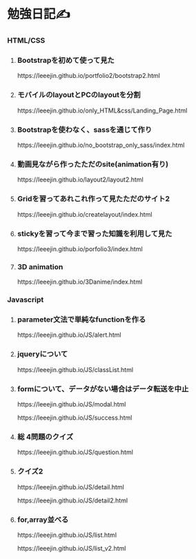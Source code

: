 # 勉強日記✍

### HTML/CSS
1. <h3>Bootstrapを初めて使って見た</h3>
   <p>https://leeejin.github.io/portfolio2/bootstrap2.html</p>
2. <h3>モバイルのlayoutとPCのlayoutを分割</h3>
   <p>https://leeejin.github.io/only_HTML&css/Landing_Page.html</p>
3. <h3>Bootstrapを使わなく、sassを通じて作り</h3>
   <p>https://leeejin.github.io/no_bootstrap_only_sass/index.html</p>
4. <h3>動画見ながら作ったただのsite(animation有り)</h3>
   <p>https://leeejin.github.io/layout2/layout2.html</p>
5. <h3>Gridを習ってあれこれ作って見たただのサイト2</h3>
   <p>https://leeejin.github.io/createlayout/index.html</p>
6. <h3>stickyを習って今まで習った知識を利用して見た</h3>
   <p>https://leeejin.github.io/porfolio3/index.html</p>
7. <h3>3D animation</h3>
   <p>https://leeejin.github.io/3Danime/index.html</p>

### Javascript
1. <h3>parameter文法で単純なfunctionを作る</h3>
   <p>https://leeejin.github.io/JS/alert.html</p>
2. <h3>jqueryについて</h3>
   <p>https://leeejin.github.io/JS/classList.html</p>
3. <h3>formについて、データがない場合はデータ転送を中止</h3>
   <p>https://leeejin.github.io/JS/modal.html</p>
   <p>https://leeejin.github.io/JS/success.html</p>
4. <h3>総 4問題のクイズ</h3>
   <p>https://leeejin.github.io/JS/question.html</p>
5. <h3>クイズ2</h3>
   <p>https://leeejin.github.io/JS/detail.html</p>
   <p>https://leeejin.github.io/JS/detail2.html</p>
6. <h3>for,array並べる</h3>
   <p>https://leeejin.github.io/JS/list.html</p>
   <p>https://leeejin.github.io/JS/list_v2.html</p>
